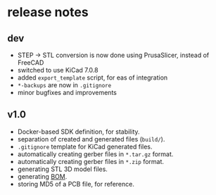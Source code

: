 # release notes

## dev
* STEP -> STL conversion is now done using PrusaSlicer, instead of FreeCAD
* switched to use KiCad 7.0.8
* added `export_template` script, for eas of integration
* `*-backups` are now in `.gitignore`
* minor bugfixes and improvements

## v1.0
* Docker-based SDK definition, for stability.
* separation of created and generated files (`build/`).
* `.gitignore` template for KiCad generated files.
* automatically creating gerber files in `*.tar.gz` format.
* automatically creating gerber files in `*.zip` format.
* generating STL 3D model files.
* generating [BOM](https://en.wikipedia.org/wiki/Bill_of_materials).
* storing MD5 of a PCB file, for reference.
